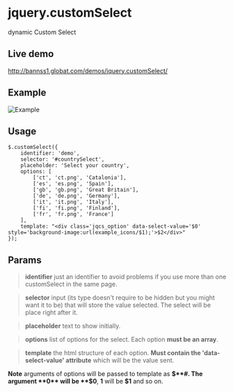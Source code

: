 # jquery.customSelect
dynamic Custom Select

## Live demo

http://bannss1.globat.com/demos/jquery.customSelect/

## Example
![Example](https://shurimages.com/u/hoNqEOI6ji.png)

## Usage

```
$.customSelect({
	identifier: 'demo',
	selector: '#countrySelect',
	placeholder: 'Select your country',
	options: [
		['ct', 'ct.png', 'Catalonia'],
		['es', 'es.png', 'Spain'],
		['gb', 'gb.png', 'Great Britain'],
		['de', 'de.png', 'Germany'],
		['it', 'it.png', 'Italy'],
		['fi', 'fi.png', 'Finland'],
		['fr', 'fr.png', 'France']
	],
	template: "<div class='jqcs_option' data-select-value='$0' style='background-image:url(example_icons/$1);'>$2</div>"
});
```


## Params

> **identifier** just an identifier to avoid problems if you use more than one customSelect in the same page.

> **selector** input (its type doesn't require to be hidden but you might want it to be) that will store the value selected. The select will be place right after it.

> **placeholder** text to show initially.

> **options** list of options for the select. Each option **must be an array**.

> **template** the html structure of each option. **Must contain the 'data-select-value' attribute** which will be the value sent.

**Note** arguments of options will be passed to template as **$**#. The argument **0** will be **$0**, **1** will be **$1** and so on.
